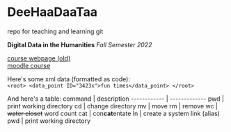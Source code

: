 # DeeHaaDaaTaa
repo for teaching and learning git 

**Digital Data in the Humanities**
*Fall Semester 2022*

[course webpage (old)](http://kodu.ut.ee/~wilbur/DigiData-fall2020.html)  
[moodle course](https://moodle.ut.ee/course/view.php?id=10198)

Here's some xml data (formatted as code):  
`
<root>
	<data_point ID="3423x">fun times</data_point>
</root>
`

And here's a table:
command | description
------------ | -------------
pwd | print working directory
cd | change directory
mv | move
rm | remove
wc | ~~water closet~~ word count
cat | con**cat**entate
ln | create a system link (alias)
pwd | print working directory

